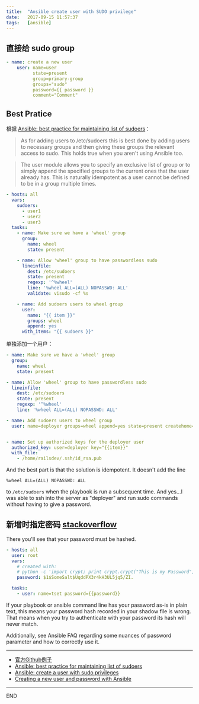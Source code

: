 ```yaml
---
title:  "Ansible create user with SUDO privilege"
date:   2017-09-15 11:57:37
tags:   [ansible]
---
```

## 直接给 sudo group

```yml
- name: create a new user
    user: name=user
          state=present
          group=primary-group
          groups="sudo"
          password={{ password }}
          comment="Comment"
```

## Best Pratice

根据 [Ansible: best practice for maintaining list of sudoers](https://stackoverflow.com/questions/33359404/ansible-best-practice-for-maintaining-list-of-sudoers)：　

> As for adding users to /etc/sudoers this is best done by adding users to necessary groups and then giving these groups the relevant access to sudo. This holds true when you aren't using Ansible too.

> The user module allows you to specify an exclusive list of group or to simply append the specified groups to the current ones that the user already has. This is naturally idempotent as a user cannot be defined to be in a group multiple times.

```yml
- hosts: all
  vars:
    sudoers:
      - user1
      - user2
      - user3
  tasks:
    - name: Make sure we have a 'wheel' group
      group:
        name: wheel
        state: present

    - name: Allow 'wheel' group to have passwordless sudo
      lineinfile:
        dest: /etc/sudoers
        state: present
        regexp: '^%wheel'
        line: '%wheel ALL=(ALL) NOPASSWD: ALL'
        validate: visudo -cf %s

    - name: Add sudoers users to wheel group
      user:
        name: "{{ item }}"
        groups: wheel
        append: yes
      with_items: "{{ sudoers }}"
```

单独添加一个用户：
```yml
- name: Make sure we have a 'wheel' group
  group:
    name: wheel
    state: present

- name: Allow 'wheel' group to have passwordless sudo
  lineinfile:
    dest: /etc/sudoers
    state: present
    regexp: '^%wheel'
    line: '%wheel ALL=(ALL) NOPASSWD: ALL'

- name: Add sudoers users to wheel group
  user: name=deployer groups=wheel append=yes state=present createhome=yes


- name: Set up authorized keys for the deployer user
  authorized_key: user=deployer key="{{item}}"
  with_file:
    - /home/railsdev/.ssh/id_rsa.pub
```
And the best part is that the solution is idempotent. It doesn't add the line

```shell
%wheel ALL=(ALL) NOPASSWD: ALL
```

to `/etc/sudoers` when the playbook is run a subsequent time. And yes...I was able to ssh into the server as "deployer" and run sudo commands without having to give a password.

## 新增时指定密码 [stackoverflow](https://stackoverflow.com/questions/19292899/creating-a-new-user-and-password-with-ansible)

There you'll see that your password must be hashed.
```yaml
- hosts: all
  user: root
  vars:
    # created with:
    # python -c 'import crypt; print crypt.crypt("This is my Password", "$1$SomeSalt$")'
    password: $1$SomeSalt$UqddPX3r4kH3UL5jq5/ZI.

  tasks:
    - user: name=tset password={{password}}
```
If your playbook or ansible command line has your password as-is in plain text, this means your password hash recorded in your shadow file is wrong. That means when you try to authenticate with your password its hash will never match.

Additionally, see Ansible FAQ regarding some nuances of password parameter and how to correctly use it.

---
- [官方Github例子](https://github.com/ansible/ansible-examples/blob/master/language_features/user_commands.yml)
- [Ansible: best practice for maintaining list of sudoers](https://stackoverflow.com/questions/33359404/ansible-best-practice-for-maintaining-list-of-sudoers)
- [Ansible: create a user with sudo privileges](https://stackoverflow.com/questions/37333305/ansible-create-a-user-with-sudo-privileges)
- [Creating a new user and password with Ansible](https://stackoverflow.com/questions/19292899/creating-a-new-user-and-password-with-ansible)
---
END
